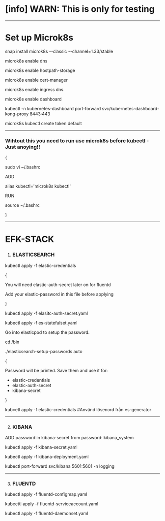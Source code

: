 [info] WARN: This is only for testing 
====================
----------------------------------------------------------------------------------------
Set up Microk8s
=============================
snap install microk8s --classic --channel=1.33/stable

microk8s enable dns

microk8s enable hostpath-storage

microk8s enable cert-manager

microk8s enable ingress dns

microk8s enable dashboard

kubectl -n kubernetes-dashboard port-forward svc/kubernetes-dashboard-kong-proxy 8443:443

microk8s kubectl create token default

----------------------------------------------------------------------------------------
### Wihtout this you need to run use microk8s before kubectl - Just anoying!!

{

sudo vi ~/.bashrc

ADD

alias kubectl='microk8s kubectl'

RUN

source ~/.bashrc

}

----------------------------------------------------------------------------------------

EFK-STACK
====================

1. ### ELASTICSEARCH

kubectl apply -f elastic-credentials

{

You will need elastic-auth-secret later on for fluentd

Add your elastic-password in this file before applying

}

kubectl apply -f elasitc-auth-secret.yaml

kubectl apply -f es-statefulset.yaml

Go into elasticpod to setup the password.

cd /bin

./elasticsearch-setup-passwords auto

{

Password will be printed. Save them and use it for:

- elastic-credentials
- elastic-auth-secret
- kibana-secret

}

kubcetl apply -f elastic-credentials #Använd lösenord från es-generator

----------------------------------------------------------------------------------------
2. ### KIBANA

ADD password in kibana-secret from password: kibana_system

kubectl apply -f kibana-secret.yaml

kubectl apply -f kibana-deployment.yaml

kubectl port-forward svc/kibana 5601:5601 -n logging

----------------------------------------------------------------------------------------

3. ### FLUENTD

kubectl apply -f fluentd-configmap.yaml

kubecttl apply -f fluentd-serviceaccount.yaml
   
kubectl apply -f fluentd-daemonset.yaml







 

